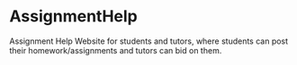 # AssignmentHelp
Assignment Help Website for students and tutors, where students can post their homework/assignments and tutors can bid on them.

